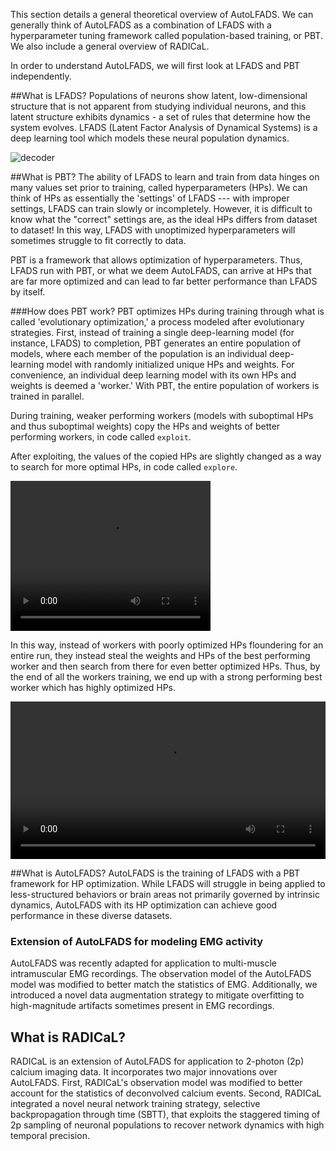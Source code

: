 This section details a general theoretical overview of AutoLFADS. We can generally think of AutoLFADS as a combination of LFADS with a hyperparameter tuning framework called population-based training, or PBT. We also include a general overview of RADICaL.
 
In order to understand AutoLFADS, we will first look at LFADS and PBT independently. 

##What is LFADS?
Populations of neurons show latent, low-dimensional structure that is not apparent from studying individual neurons, and this latent structure exhibits dynamics - a set of rules that determine how the system evolves. LFADS (Latent Factor Analysis of Dynamical Systems) is a deep learning tool which models these neural population dynamics.

![decoder](img/LFADS_architecture.png)

##What is PBT?
The ability of LFADS to learn and train from data hinges on many values set prior to training, called hyperparameters (HPs). We can think of HPs as essentially the 'settings' of LFADS --- with improper settings, LFADS can train slowly or incompletely. However, it is difficult to know what the "correct" settings are, as the ideal HPs differs from dataset to dataset! In this way, LFADS with unoptimized hyperparameters will sometimes struggle to fit correctly to data. 

PBT is a framework that allows optimization of hyperparameters. Thus, LFADS run with PBT, or what we deem AutoLFADS, can arrive at HPs that are far more optimized and can lead to far better performance than LFADS by itself. 

###How does PBT work?
PBT optimizes HPs during training through what is called 'evolutionary optimization,' a process modeled after evolutionary strategies. First, instead of training a single deep-learning model (for instance, LFADS) to completion, PBT generates an entire population of models, where each member of the population is an individual deep-learning model with randomly initialized unique HPs and weights. For convenience, an individual deep learning model with its own HPs and weights is deemed a 'worker.' With PBT, the entire population of workers is trained in parallel. 

During training, weaker performing workers (models with suboptimal HPs and thus suboptimal weights) copy the HPs and weights of better performing workers, in code called ```exploit```. 
 
After exploiting, the values of the copied HPs are slightly changed as a way to search for more optimal HPs, in code called ```explore```. 

<video width="320" height="240" controls autoplay loop>
  <source src="../media/worker.mp4" type="video/mp4">
</video>

In this way, instead of workers with poorly optimized HPs floundering for an entire run, they instead steal the weights and HPs of the best performing worker and then search from there for even better optimized HPs. Thus, by the end of all the workers training, we end up with a strong performing best worker which has highly optimized HPs. 

<video width="100%" height="auto" controls autoplay loop>
  <source src="../media/autoLFADS/PBT_Simple_Animation.mp4" type="video/mp4">
</video>

##What is AutoLFADS?
AutoLFADS is the training of LFADS with a PBT framework for HP optimization. While LFADS will struggle in being applied to less-structured behaviors or brain areas not primarily governed by intrinsic dynamics, AutoLFADS with its HP optimization can achieve good performance in these diverse datasets.

### Extension of AutoLFADS for modeling EMG activity
AutoLFADS was recently adapted for application to multi-muscle intramuscular EMG recordings. The observation model of the AutoLFADS model was modified to better match the statistics of EMG. Additionally, we introduced a novel data augmentation strategy to mitigate overfitting to high-magnitude artifacts sometimes present in EMG recordings. 

## What is RADICaL?
RADICaL is an extension of AutoLFADS for application to 2-photon (2p) calcium imaging data. It incorporates two major innovations over AutoLFADS. First, RADICaL's observation model was modified to better account for the statistics of deconvolved calcium events. Second, RADICaL integrated a novel neural network training strategy, selective backpropagation through time (SBTT), that exploits the staggered timing of 2p sampling of neuronal populations to recover network dynamics with high temporal precision.
